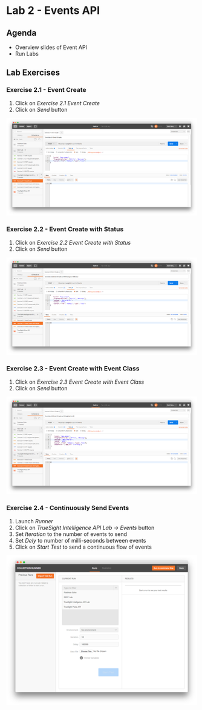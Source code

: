 Lab 2 - Events API
==================

Agenda
------
- Overview slides of Event API
- Run Labs

Lab Exercises
-------------

### Exercise 2.1 - Event Create

1. Click on _Exercise 2.1 Event Create_
2. Click on _Send_ button

![Exercise 2.1](img/ex-2.1.png)

### Exercise 2.2 - Event Create with Status

1. Click on _Exercise 2.2 Event Create with Status_
2. Click on _Send_ button

![Exercise 2.2](img/ex-2.2.png)

### Exercise 2.3 - Event Create with Event Class

1. Click on _Exercise 2.3 Event Create with Event Class_
2. Click on _Send_ button

![Exercise 2.3](img/ex-2.3.png)

### Exercise 2.4 - Continuously Send Events

1. Launch _Runner_
2. Click on _TrueSight Intelligence API Lab -> Events_ button
3. Set _Iteration_ to the number of events to send
4. Set _Dely_ to number of milli-seconds between events
5. Click on _Start Test_ to send a continuous flow of events

![Exercise 2.4](img/ex-2.4.png)








